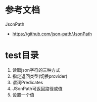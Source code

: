 # 参考文档
JsonPath
- https://github.com/json-path/JsonPath


# test目录
1. 读取json字符的三种方式
2. 指定返回类型(切换provider)
3. 谓词Predicates
4. JSonPath可返回路径或值
5. 设置一个值